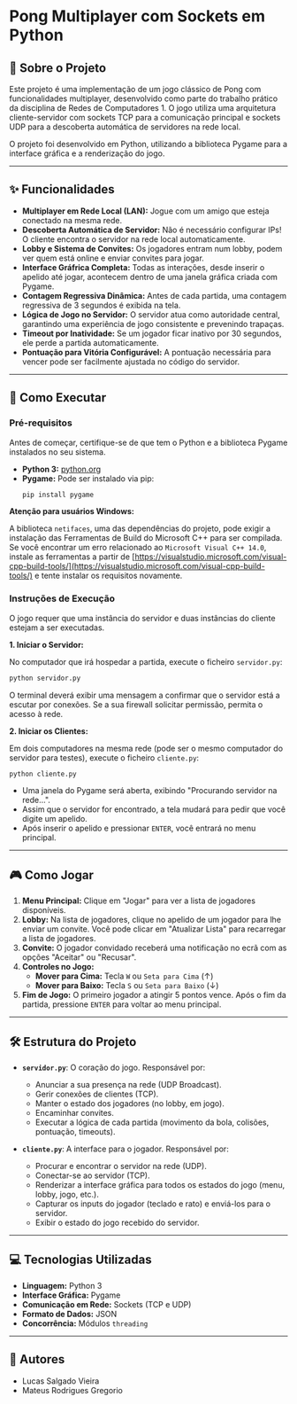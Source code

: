 # Pong Multiplayer com Sockets em Python

## 📖 Sobre o Projeto

Este projeto é uma implementação de um jogo clássico de Pong com funcionalidades multiplayer, desenvolvido como parte do trabalho prático da disciplina de Redes de Computadores 1. O jogo utiliza uma arquitetura cliente-servidor com sockets TCP para a comunicação principal e sockets UDP para a descoberta automática de servidores na rede local.

O projeto foi desenvolvido em Python, utilizando a biblioteca Pygame para a interface gráfica e a renderização do jogo.

---

## ✨ Funcionalidades

- **Multiplayer em Rede Local (LAN):** Jogue com um amigo que esteja conectado na mesma rede.
- **Descoberta Automática de Servidor:** Não é necessário configurar IPs! O cliente encontra o servidor na rede local automaticamente.
- **Lobby e Sistema de Convites:** Os jogadores entram num lobby, podem ver quem está online e enviar convites para jogar.
- **Interface Gráfrica Completa:** Todas as interações, desde inserir o apelido até jogar, acontecem dentro de uma janela gráfica criada com Pygame.
- **Contagem Regressiva Dinâmica:** Antes de cada partida, uma contagem regressiva de 3 segundos é exibida na tela.
- **Lógica de Jogo no Servidor:** O servidor atua como autoridade central, garantindo uma experiência de jogo consistente e prevenindo trapaças.
- **Timeout por Inatividade:** Se um jogador ficar inativo por 30 segundos, ele perde a partida automaticamente.
- **Pontuação para Vitória Configurável:** A pontuação necessária para vencer pode ser facilmente ajustada no código do servidor.

---

## 🚀 Como Executar

### Pré-requisitos

Antes de começar, certifique-se de que tem o Python e a biblioteca Pygame instalados no seu sistema.

- **Python 3:** [python.org](https://www.python.org/downloads/)
- **Pygame:** Pode ser instalado via pip:
  ```bash
  pip install pygame
  ```

**Atenção para usuários Windows:**

A biblioteca `netifaces`, uma das dependências do projeto, pode exigir a instalação das Ferramentas de Build do Microsoft C++ para ser compilada. Se você encontrar um erro relacionado ao `Microsoft Visual C++ 14.0`, instale as ferramentas a partir de [https://visualstudio.microsoft.com/visual-cpp-build-tools/](https://visualstudio.microsoft.com/visual-cpp-build-tools/) e tente instalar os requisitos novamente.

### Instruções de Execução

O jogo requer que uma instância do servidor e duas instâncias do cliente estejam a ser executadas.

**1. Iniciar o Servidor:**

No computador que irá hospedar a partida, execute o ficheiro `servidor.py`:

```bash
python servidor.py
```

O terminal deverá exibir uma mensagem a confirmar que o servidor está a escutar por conexões. Se a sua firewall solicitar permissão, permita o acesso à rede.

**2. Iniciar os Clientes:**

Em dois computadores na mesma rede (pode ser o mesmo computador do servidor para testes), execute o ficheiro `cliente.py`:

```bash
python cliente.py
```

- Uma janela do Pygame será aberta, exibindo "Procurando servidor na rede...".
- Assim que o servidor for encontrado, a tela mudará para pedir que você digite um apelido.
- Após inserir o apelido e pressionar `ENTER`, você entrará no menu principal.

---

## 🎮 Como Jogar

1.  **Menu Principal:** Clique em "Jogar" para ver a lista de jogadores disponíveis.
2.  **Lobby:** Na lista de jogadores, clique no apelido de um jogador para lhe enviar um convite. Você pode clicar em "Atualizar Lista" para recarregar a lista de jogadores.
3.  **Convite:** O jogador convidado receberá uma notificação no ecrã com as opções "Aceitar" ou "Recusar".
4.  **Controles no Jogo:**
    - **Mover para Cima:** Tecla `W` ou `Seta para Cima` (↑)
    - **Mover para Baixo:** Tecla `S` ou `Seta para Baixo` (↓)
5.  **Fim de Jogo:** O primeiro jogador a atingir 5 pontos vence. Após o fim da partida, pressione `ENTER` para voltar ao menu principal.

---

## 🛠️ Estrutura do Projeto

- **`servidor.py`**: O coração do jogo. Responsável por:
    - Anunciar a sua presença na rede (UDP Broadcast).
    - Gerir conexões de clientes (TCP).
    - Manter o estado dos jogadores (no lobby, em jogo).
    - Encaminhar convites.
    - Executar a lógica de cada partida (movimento da bola, colisões, pontuação, timeouts).

- **`cliente.py`**: A interface para o jogador. Responsável por:
    - Procurar e encontrar o servidor na rede (UDP).
    - Conectar-se ao servidor (TCP).
    - Renderizar a interface gráfica para todos os estados do jogo (menu, lobby, jogo, etc.).
    - Capturar os inputs do jogador (teclado e rato) e enviá-los para o servidor.
    - Exibir o estado do jogo recebido do servidor.

---

## 💻 Tecnologias Utilizadas

- **Linguagem:** Python 3
- **Interface Gráfica:** Pygame
- **Comunicação em Rede:** Sockets (TCP e UDP)
- **Formato de Dados:** JSON
- **Concorrência:** Módulos `threading`

---

## 👥 Autores

- Lucas Salgado Vieira
- Mateus Rodrigues Gregorio
